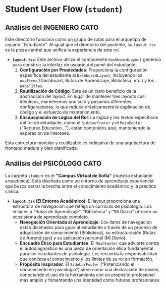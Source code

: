 # Student User Flow (`student`)

## Análisis del INGENIERO CATO

Este directorio funciona como un grupo de rutas para el arquetipo de usuario "Estudiante". Al igual que el directorio del paciente, su `layout.tsx` es la pieza central que unifica la experiencia de este rol.

-   **`layout.tsx`**: Este archivo utiliza el componente `DashboardLayout` genérico para construir la interfaz de usuario del panel del estudiante.
    1.  **Configuración por Propiedades**: Proporciona la configuración específica del estudiante al `DashboardLayout`, incluyendo los `navItems` (Dashboard, Rutas de Aprendizaje, Biblioteca, etc.) y los `pageTitles`.
    2.  **Reutilización de Código**: Este es un claro beneficio de la abstracción del layout. En lugar de mantener tres layouts casi idénticos, mantenemos uno solo y pasamos diferentes configuraciones, lo que reduce drásticamente la duplicación de código y el esfuerzo de mantenimiento.
    3.  **Encapsulación de Lógica del Rol**: La lógica y los textos específicos del rol de estudiante, como el `SidebarFooter` y el `MainFooter` ("Recurso Educativo..."), están contenidos aquí, manteniendo la separación de intereses.

Esta estructura modular y reutilizable es indicativa de una arquitectura de frontend madura y bien planificada.

## Análisis del PSICÓLOGO CATO

La carpeta `student` es el **"Campus Virtual de Sofía"** (nuestra estudiante arquetípica). Está diseñada como un entorno de aprendizaje experiencial que busca cerrar la brecha entre el conocimiento académico y la práctica clínica.

-   **`layout.tsx` (El Entorno Académico)**: El layout proporciona una estructura de navegación que refleja un currículo de psicología. Los enlaces a "Rutas de Aprendizaje", "Biblioteca" y "Mi Diario" ofrecen un ecosistema de aprendizaje completo.
    -   **Navegación Orientada al Aprendizaje**: Los ítems de navegación están diseñados para guiar al estudiante a través de un proceso de adquisición de conocimiento (Biblioteca), su estructuración (Rutas de Aprendizaje) y su aplicación personal (Mi Diario).
    -   **Encuadre Ético para Estudiantes**: El `MainFooter` que advierte contra el autodiagnóstico es una pieza de orientación ética fundamental para los estudiantes de psicología. Les recuerda la responsabilidad que conlleva el conocimiento y los límites de su rol en formación.
    -   **Propósito Inspirador**: El `SidebarFooter` ("Potenciando el conocimiento en psicología") sirve como una declaración de misión, conectando el uso de la herramienta con un propósito profesional más amplio y fomentando una identidad como futuros profesionales.
